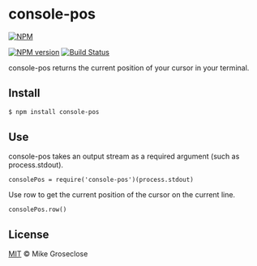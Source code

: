 # console-pos

[![NPM](https://nodei.co/npm/console-pos.png)](https://nodei.co/npm/console-pos/)

[![NPM version][npm-image]][npm-url] [![Build Status][travis-image]][travis-url]

console-pos returns the current position of your cursor in your terminal.

## Install

```bash
$ npm install console-pos
```

## Use

console-pos takes an output stream as a required argument (such as process.stdout).
```
consolePos = require('console-pos')(process.stdout)
```

Use row to get the current position of the cursor on the current line.
```
consolePos.row()
```

## License

[MIT](http://opensource.org/licenses/MIT) © Mike Groseclose

[npm-url]: https://npmjs.org/package/console-pos
[npm-image]: https://badge.fury.io/js/console-pos.png

[travis-url]: http://travis-ci.org/mikrofusion/console-pos
[travis-image]: https://secure.travis-ci.org/mikrofusion/console-pos.png?branch=master
